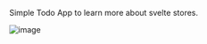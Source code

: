 Simple Todo App to learn more about svelte stores.

![image](https://user-images.githubusercontent.com/72287499/223627365-656fdbab-c064-4fe3-af5b-2c93934946ab.png)
